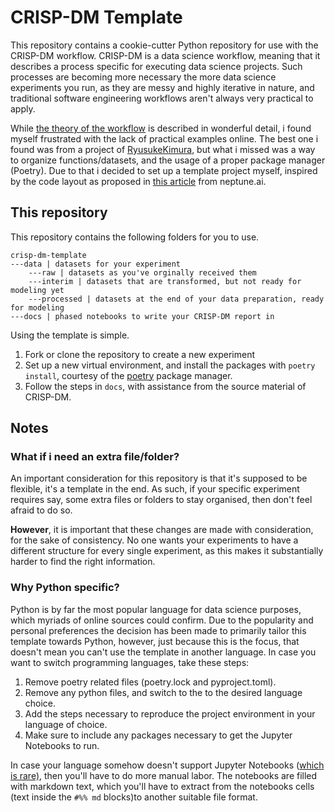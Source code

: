 # CRISP-DM Template

This repository contains a cookie-cutter Python repository for use with the CRISP-DM workflow.
CRISP-DM is a data science workflow, meaning that it describes a process specific for executing data
science projects. Such processes are becoming more necessary the more data science experiments you
run, as they are messy and highly iterative in nature, and traditional software engineering
workflows aren't always very practical to apply.

While
[the theory of the workflow](https://www.kde.cs.uni-kassel.de/wp-content/uploads/lehre/ws2012-13/kdd/files/CRISPWP-0800.pdf)
is described in wonderful detail, i found myself frustrated with the lack of practical examples
online. The best one i found was from a project of
[RyusukeKimura](https://github.com/RyusukeKimura/crisp-dm), but what i missed was a way to organize
functions/datasets, and the usage of a proper package manager (Poetry). Due to that i decided to set
up a template project myself, inspired by the code layout as proposed in
[this article](https://neptune.ai/blog/best-practices-for-data-science-project-workflows-and-file-organizations)
from neptune.ai.

## This repository

This repository contains the following folders for you to use.

```text
crisp-dm-template
---data | datasets for your experiment
    ---raw | datasets as you've orginally received them
    ---interim | datasets that are transformed, but not ready for modeling yet 
    ---processed | datasets at the end of your data preparation, ready for modeling
---docs | phased notebooks to write your CRISP-DM report in
```

Using the template is simple.

1. Fork or clone the repository to create a new experiment
1. Set up a new virtual environment, and install the packages with `poetry install`, courtesy of the
   [poetry](https://python-poetry.org/) package manager.
1. Follow the steps in `docs`, with assistance from the source material of CRISP-DM.

## Notes

### What if i need an extra file/folder?

An important consideration for this repository is that it's supposed to be flexible, it's a template
in the end. As such, if your specific experiment requires say, some extra files or folders to stay
organised, then don't feel afraid to do so.

**However**, it is important that these changes are made with consideration, for the sake of
consistency. No one wants your experiments to have a different structure for every single
experiment, as this makes it substantially harder to find the right information.

### Why Python specific?

Python is by far the most popular language for data science purposes, which myriads of online
sources could confirm. Due to the popularity and personal preferences the decision has been made to
primarily tailor this template towards Python, however, just because this is the focus, that doesn't
mean you can't use the template in another language. In case you want to switch programming
languages, take these steps:

1. Remove poetry related files (poetry.lock and pyproject.toml).
2. Remove any python files, and switch to the to the desired language choice.
3. Add the steps necessary to reproduce the project environment in your language of choice.
4. Make sure to include any packages necessary to get the Jupyter Notebooks to run.

In case your language somehow doesn't support Jupyter Notebooks
([which is rare)](https://github.com/jupyter/jupyter/wiki/Jupyter-kernels), then you'll have to do
more manual labor. The notebooks are filled with markdown text, which you'll have to extract from
the notebooks cells (text inside the `#%% md` blocks)to another suitable file format.
